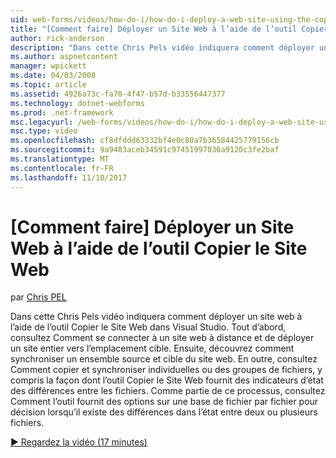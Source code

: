 ```yaml
---
uid: web-forms/videos/how-do-i/how-do-i-deploy-a-web-site-using-the-copy-web-site-tool
title: "[Comment faire] Déployer un Site Web à l’aide de l’outil Copier le Site Web | Documents Microsoft"
author: rick-anderson
description: "Dans cette Chris Pels vidéo indiquera comment déployer un site web à l’aide de l’outil Copier le Site Web dans Visual Studio. Tout d’abord voir comment se connecter à un site web à distance et..."
ms.author: aspnetcontent
manager: wpickett
ms.date: 04/03/2008
ms.topic: article
ms.assetid: 4926a73c-fa70-4f47-b57d-b33556447377
ms.technology: dotnet-webforms
ms.prod: .net-framework
msc.legacyurl: /web-forms/videos/how-do-i/how-do-i-deploy-a-web-site-using-the-copy-web-site-tool
msc.type: video
ms.openlocfilehash: cf8dfddd63332bf4e0c80a7b36584425779156cb
ms.sourcegitcommit: 9a9483aceb34591c97451997036a9120c3fe2baf
ms.translationtype: MT
ms.contentlocale: fr-FR
ms.lasthandoff: 11/10/2017
---
```

<a name="how-do-i-deploy-a-web-site-using-the-copy-web-site-tool"></a>[Comment faire] Déployer un Site Web à l’aide de l’outil Copier le Site Web
====================
par [Chris PEL](https://twitter.com/chrispels)

Dans cette Chris Pels vidéo indiquera comment déployer un site web à l’aide de l’outil Copier le Site Web dans Visual Studio. Tout d’abord, consultez Comment se connecter à un site web à distance et de déployer un site entier vers l’emplacement cible. Ensuite, découvrez comment synchroniser un ensemble source et cible du site web. En outre, consultez Comment copier et synchroniser individuelles ou des groupes de fichiers, y compris la façon dont l’outil Copier le Site Web fournit des indicateurs d’état des différences entre les fichiers. Comme partie de ce processus, consultez Comment l’outil fournit des options sur une base de fichier par fichier pour décision lorsqu’il existe des différences dans l’état entre deux ou plusieurs fichiers.

[&#9654; Regardez la vidéo (17 minutes)](https://channel9.msdn.com/Blogs/ASP-NET-Site-Videos/how-do-i-deploy-a-web-site-using-the-copy-web-site-tool)
